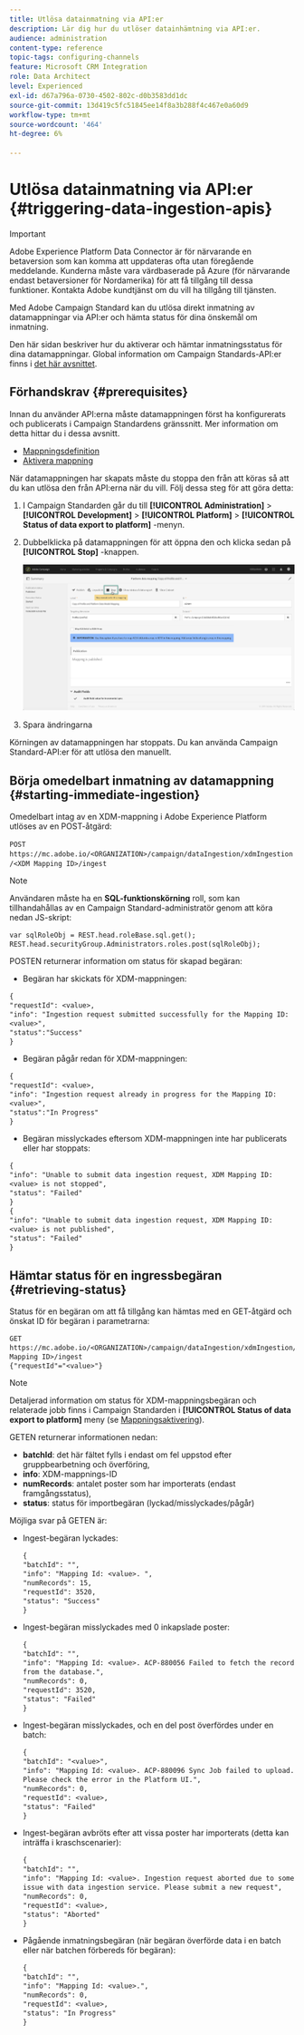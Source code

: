 ```yaml
---
title: Utlösa datainmatning via API:er
description: Lär dig hur du utlöser datainhämtning via API:er.
audience: administration
content-type: reference
topic-tags: configuring-channels
feature: Microsoft CRM Integration
role: Data Architect
level: Experienced
exl-id: d67a796a-0730-4502-802c-d0b3583dd1dc
source-git-commit: 13d419c5fc51845ee14f8a3b288f4c467e0a60d9
workflow-type: tm+mt
source-wordcount: '464'
ht-degree: 6%

---
```


# Utlösa datainmatning via API:er {#triggering-data-ingestion-apis}

>[!IMPORTANT]
>
>Adobe Experience Platform Data Connector är för närvarande en betaversion som kan komma att uppdateras ofta utan föregående meddelande. Kunderna måste vara värdbaserade på Azure (för närvarande endast betaversioner för Nordamerika) för att få tillgång till dessa funktioner. Kontakta Adobe kundtjänst om du vill ha tillgång till tjänsten.

Med Adobe Campaign Standard kan du utlösa direkt inmatning av datamappningar via API:er och hämta status för dina önskemål om inmatning.

Den här sidan beskriver hur du aktiverar och hämtar inmatningsstatus för dina datamappningar. Global information om Campaign Standards-API:er finns i [det här avsnittet](../../api/using/get-started-apis.md).

## Förhandskrav {#prerequisites}

Innan du använder API:erna måste datamappningen först ha konfigurerats och publicerats i Campaign Standardens gränssnitt. Mer information om detta hittar du i dessa avsnitt.

* [Mappningsdefinition](../../integrating/using/aep-mapping-definition.md)
* [Aktivera mappning](../../integrating/using/aep-mapping-activation.md)

När datamappningen har skapats måste du stoppa den från att köras så att du kan utlösa den från API:erna när du vill. Följ dessa steg för att göra detta:

1. I Campaign Standarden går du till **[!UICONTROL Administration]** > **[!UICONTROL Development]** > **[!UICONTROL Platform]** > **[!UICONTROL Status of data export to platform]** -menyn.

1. Dubbelklicka på datamappningen för att öppna den och klicka sedan på **[!UICONTROL Stop]** -knappen.

   ![](assets/aep_datamapping_stop.png)

1. Spara ändringarna

Körningen av datamappningen har stoppats. Du kan använda Campaign Standard-API:er för att utlösa den manuellt.

## Börja omedelbart inmatning av datamappning {#starting-immediate-ingestion}

Omedelbart intag av en XDM-mappning i Adobe Experience Platform utlöses av en POST-åtgärd:

`POST https://mc.adobe.io/<ORGANIZATION>/campaign/dataIngestion/xdmIngestion/<XDM Mapping ID>/ingest`

>[!NOTE]
>
>Användaren måste ha en **SQL-funktionskörning** roll, som kan tillhandahållas av en Campaign Standard-administratör genom att köra nedan JS-skript:
>
>```
>var sqlRoleObj = REST.head.roleBase.sql.get();
>REST.head.securityGroup.Administrators.roles.post(sqlRoleObj);
>```
>

POSTEN returnerar information om status för skapad begäran:

* Begäran har skickats för XDM-mappningen:

```
{
"requestId": <value>,
"info": "Ingestion request submitted successfully for the Mapping ID: <value>",
"status":"Success"
}
```

* Begäran pågår redan för XDM-mappningen:

```
{
"requestId": <value>,
"info": "Ingestion request already in progress for the Mapping ID: <value>",
"status":"In Progress"
}
```

* Begäran misslyckades eftersom XDM-mappningen inte har publicerats eller har stoppats:

```
{
"info": "Unable to submit data ingestion request, XDM Mapping ID: <value> is not stopped",
"status": "Failed"
}
{
"info": "Unable to submit data ingestion request, XDM Mapping ID: <value> is not published",
"status": "Failed"
}
```

## Hämtar status för en ingressbegäran {#retrieving-status}

Status för en begäran om att få tillgång kan hämtas med en GET-åtgärd och önskat ID för begäran i parametrarna:

```
GET https://mc.adobe.io/<ORGANIZATION>/campaign/dataIngestion/xdmIngestion/<XDM Mapping ID>/ingest
{"requestId"="<value>"}
```

>[!NOTE]
>
>Detaljerad information om status för XDM-mappningsbegäran och relaterade jobb finns i Campaign Standarden i **[!UICONTROL Status of data export to platform]** meny (se [Mappningsaktivering](../../integrating/using/aep-mapping-activation.md)).

GETEN returnerar informationen nedan:

* **batchId**: det här fältet fylls i endast om fel uppstod efter gruppbearbetning och överföring,
* **info**: XDM-mappnings-ID
* **numRecords**: antalet poster som har importerats (endast framgångsstatus),
* **status**: status för importbegäran (lyckad/misslyckades/pågår)

Möjliga svar på GETEN är:

* Ingest-begäran lyckades:

  ```
  {
  "batchId": "",
  "info": "Mapping Id: <value>. ",
  "numRecords": 15,
  "requestId": 3520,
  "status": "Success"
  }
  ```

* Ingest-begäran misslyckades med 0 inkapslade poster:

  ```
  {
  "batchId": "",
  "info": "Mapping Id: <value>. ACP-880056 Failed to fetch the record from the database.",
  "numRecords": 0,
  "requestId": 3520,
  "status": "Failed"
  }
  ```

* Ingest-begäran misslyckades, och en del post överfördes under en batch:

  ```
  {
  "batchId": "<value>",
  "info": "Mapping Id: <value>. ACP-880096 Sync Job failed to upload. Please check the error in the Platform UI.",
  "numRecords": 0,
  "requestId": <value>,
  "status": "Failed"
  }
  ```

* Ingest-begäran avbröts efter att vissa poster har importerats (detta kan inträffa i kraschscenarier):

  ```
  {
  "batchId": "",
  "info": "Mapping Id: <value>. Ingestion request aborted due to some issue with data ingestion service. Please submit a new request",
  "numRecords": 0,
  "requestId": <value>,
  "status": "Aborted"
  }
  ```

* Pågående inmatningsbegäran (när begäran överförde data i en batch eller när batchen förbereds för begäran):

  ```
  {
  "batchId": "",
  "info": "Mapping Id: <value>.",
  "numRecords": 0,
  "requestId": <value>,
  "status": "In Progress"
  }
  ```
